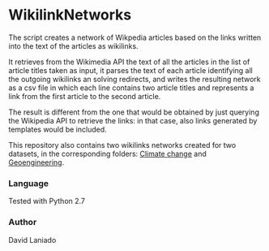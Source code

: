 WikilinkNetworks
================

The script creates a network of Wikpedia articles based on the links written into the text of the articles as wikilinks. 

It retrieves from the Wikimedia API the text of all the articles in the list of article titles taken as input, it parses the text of each article identifying all the outgoing wikilinks an solving redirects, and writes the resulting network as a csv file in which each line contains two article titles and represents a link from the first article to the second article. 

The result is different from the one that would be obtained by just querying the Wikipedia API to retrieve the links: in that case, also links generated by templates would be included.

This repository also contains two wikilinks networks created for two datasets, in the corresponding folders: [Climate change](https://github.com/sdivad/WikilinkNetworks/tree/master/Climate_change) and [Geoengineering](https://github.com/sdivad/WikilinkNetworks/tree/master/Geoengineering).   

### Language
Tested with Python 2.7

### Author
David Laniado
